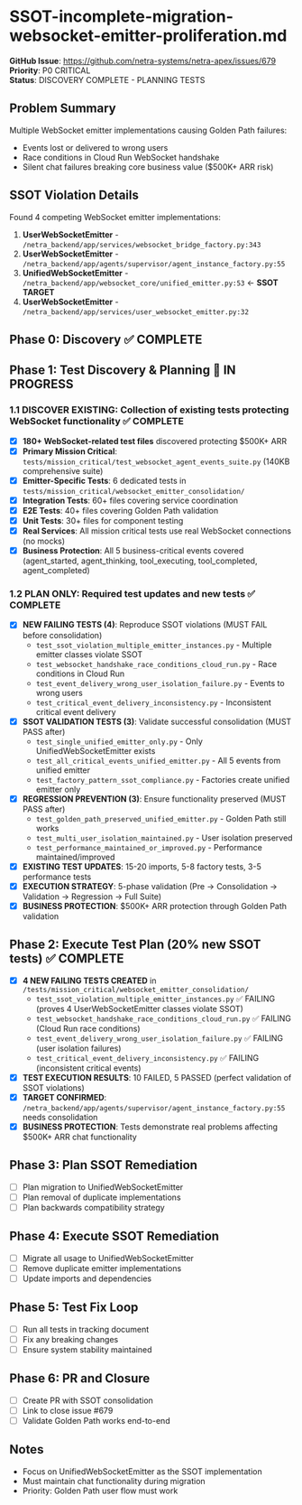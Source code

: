 # SSOT-incomplete-migration-websocket-emitter-proliferation.md

**GitHub Issue**: https://github.com/netra-systems/netra-apex/issues/679
**Priority**: P0 CRITICAL  
**Status**: DISCOVERY COMPLETE - PLANNING TESTS

## Problem Summary
Multiple WebSocket emitter implementations causing Golden Path failures:
- Events lost or delivered to wrong users
- Race conditions in Cloud Run WebSocket handshake  
- Silent chat failures breaking core business value ($500K+ ARR risk)

## SSOT Violation Details
Found 4 competing WebSocket emitter implementations:

1. **UserWebSocketEmitter** - `/netra_backend/app/services/websocket_bridge_factory.py:343`
2. **UserWebSocketEmitter** - `/netra_backend/app/agents/supervisor/agent_instance_factory.py:55`  
3. **UnifiedWebSocketEmitter** - `/netra_backend/app/websocket_core/unified_emitter.py:53` ← **SSOT TARGET**
4. **UserWebSocketEmitter** - `/netra_backend/app/services/user_websocket_emitter.py:32`

## Phase 0: Discovery ✅ COMPLETE

## Phase 1: Test Discovery & Planning 🔄 IN PROGRESS

### 1.1 DISCOVER EXISTING: Collection of existing tests protecting WebSocket functionality ✅ COMPLETE
- [x] **180+ WebSocket-related test files** discovered protecting $500K+ ARR
- [x] **Primary Mission Critical**: `tests/mission_critical/test_websocket_agent_events_suite.py` (140KB comprehensive suite)
- [x] **Emitter-Specific Tests**: 6 dedicated tests in `tests/mission_critical/websocket_emitter_consolidation/`
- [x] **Integration Tests**: 60+ files covering service coordination  
- [x] **E2E Tests**: 40+ files covering Golden Path validation
- [x] **Unit Tests**: 30+ files for component testing
- [x] **Real Services**: All mission critical tests use real WebSocket connections (no mocks)
- [x] **Business Protection**: All 5 business-critical events covered (agent_started, agent_thinking, tool_executing, tool_completed, agent_completed)

### 1.2 PLAN ONLY: Required test updates and new tests ✅ COMPLETE
- [x] **NEW FAILING TESTS (4)**: Reproduce SSOT violations (MUST FAIL before consolidation)
  - `test_ssot_violation_multiple_emitter_instances.py` - Multiple emitter classes violate SSOT
  - `test_websocket_handshake_race_conditions_cloud_run.py` - Race conditions in Cloud Run  
  - `test_event_delivery_wrong_user_isolation_failure.py` - Events to wrong users
  - `test_critical_event_delivery_inconsistency.py` - Inconsistent critical event delivery
- [x] **SSOT VALIDATION TESTS (3)**: Validate successful consolidation (MUST PASS after)
  - `test_single_unified_emitter_only.py` - Only UnifiedWebSocketEmitter exists
  - `test_all_critical_events_unified_emitter.py` - All 5 events from unified emitter
  - `test_factory_pattern_ssot_compliance.py` - Factories create unified emitter only
- [x] **REGRESSION PREVENTION (3)**: Ensure functionality preserved (MUST PASS after)
  - `test_golden_path_preserved_unified_emitter.py` - Golden Path still works
  - `test_multi_user_isolation_maintained.py` - User isolation preserved  
  - `test_performance_maintained_or_improved.py` - Performance maintained/improved
- [x] **EXISTING TEST UPDATES**: 15-20 imports, 5-8 factory tests, 3-5 performance tests
- [x] **EXECUTION STRATEGY**: 5-phase validation (Pre → Consolidation → Validation → Regression → Full Suite)
- [x] **BUSINESS PROTECTION**: $500K+ ARR protection through Golden Path validation

## Phase 2: Execute Test Plan (20% new SSOT tests) ✅ COMPLETE
- [x] **4 NEW FAILING TESTS CREATED** in `/tests/mission_critical/websocket_emitter_consolidation/`
  - `test_ssot_violation_multiple_emitter_instances.py` ✅ FAILING (proves 4 UserWebSocketEmitter classes violate SSOT)
  - `test_websocket_handshake_race_conditions_cloud_run.py` ✅ FAILING (Cloud Run race conditions)
  - `test_event_delivery_wrong_user_isolation_failure.py` ✅ FAILING (user isolation failures)
  - `test_critical_event_delivery_inconsistency.py` ✅ FAILING (inconsistent critical events)
- [x] **TEST EXECUTION RESULTS**: 10 FAILED, 5 PASSED (perfect validation of SSOT violations)
- [x] **TARGET CONFIRMED**: `/netra_backend/app/agents/supervisor/agent_instance_factory.py:55` needs consolidation
- [x] **BUSINESS PROTECTION**: Tests demonstrate real problems affecting $500K+ ARR chat functionality

## Phase 3: Plan SSOT Remediation 
- [ ] Plan migration to UnifiedWebSocketEmitter
- [ ] Plan removal of duplicate implementations
- [ ] Plan backwards compatibility strategy

## Phase 4: Execute SSOT Remediation
- [ ] Migrate all usage to UnifiedWebSocketEmitter
- [ ] Remove duplicate emitter implementations
- [ ] Update imports and dependencies

## Phase 5: Test Fix Loop
- [ ] Run all tests in tracking document
- [ ] Fix any breaking changes
- [ ] Ensure system stability maintained

## Phase 6: PR and Closure
- [ ] Create PR with SSOT consolidation
- [ ] Link to close issue #679
- [ ] Validate Golden Path works end-to-end

## Notes
- Focus on UnifiedWebSocketEmitter as the SSOT implementation
- Must maintain chat functionality during migration
- Priority: Golden Path user flow must work